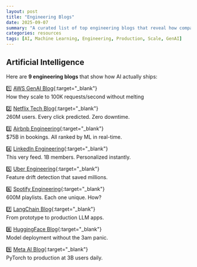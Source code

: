 ```yaml
---
layout: post
title: "Engineering Blogs"
date: 2025-09-07
summary: "A curated list of top engineering blogs that reveal how companies like Netflix, Airbnb, Uber, Spotify, Meta, and more ship into production at massive scale."
categories: resources
tags: [AI, Machine Learning, Engineering, Production, Scale, GenAI]
---
```


## Artificial Intelligence

Here are **9 engineering blogs** that show how AI actually ships:

1️⃣ [AWS GenAI Blog](https://aws.amazon.com/blogs/machine-learning/category/artificial-intelligence/generative-ai/){:target="_blank"}  
How they scale to 100K requests/second without melting  

2️⃣ [Netflix Tech Blog](https://netflixtechblog.com/search?q=AI){:target="_blank"}  
260M users. Every click predicted. Zero downtime.  

3️⃣ [Airbnb Engineering](https://medium.com/airbnb-engineering){:target="_blank"}  
$75B in bookings. All ranked by ML in real-time.  

4️⃣ [LinkedIn Engineering](https://www.linkedin.com/blog/engineering/generative-ai){:target="_blank"}  
This very feed. 1B members. Personalized instantly.  

5️⃣ [Uber Engineering](https://www.uber.com/en-IN/blog/data/){:target="_blank"}  
Feature drift detection that saved millions.  

6️⃣ [Spotify Engineering](https://engineering.atspotify.com/?c=maching-learning){:target="_blank"}  
600M playlists. Each one unique. How?  

7️⃣ [LangChain Blog](https://blog.langchain.com/){:target="_blank"}  
From prototype to production LLM apps.  

8️⃣ [HuggingFace Blog](https://huggingface.co/blog){:target="_blank"}  
Model deployment without the 3am panic.  

9️⃣ [Meta AI Blog](https://ai.meta.com/blog/){:target="_blank"}  
PyTorch to production at 3B users daily.  
